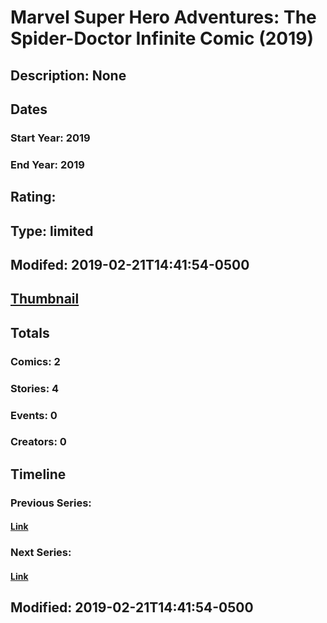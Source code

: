 # Marvel Super Hero Adventures: The Spider-Doctor Infinite Comic (2019)
## Description: None
## Dates
### Start Year: 2019
### End Year: 2019
## Rating: 
## Type: limited
## Modifed: 2019-02-21T14:41:54-0500
## [Thumbnail](http://i.annihil.us/u/prod/marvel/i/mg/b/40/image_not_available.jpg)
## Totals
### Comics: 2
### Stories: 4
### Events: 0
### Creators: 0
## Timeline
### Previous Series: 
#### [Link]()
### Next Series: 
#### [Link]()
## Modified: 2019-02-21T14:41:54-0500